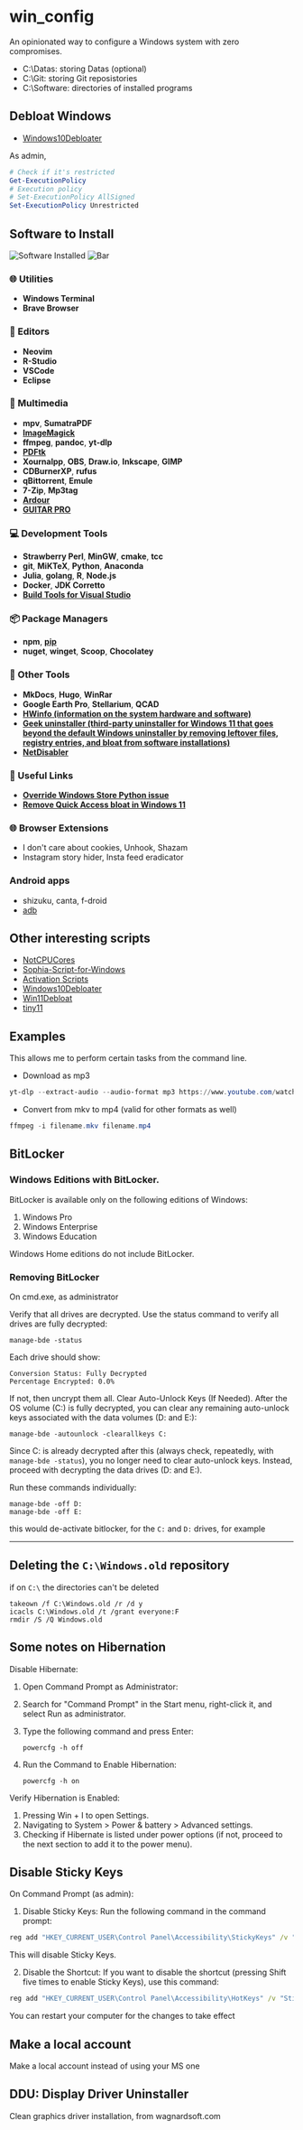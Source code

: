 # win_config

An opinionated way to configure a Windows system with zero compromises.

- C:\Datas: storing Datas (optional)
- C:\Git: storing Git reposistories
- C:\Software: directories of installed programs

## Debloat Windows

- [Windows10Debloater](https://github.com/Sycnex/Windows10Debloater)

As admin,

```powershell
# Check if it's restricted
Get-ExecutionPolicy 
# Execution policy
# Set-ExecutionPolicy AllSigned
Set-ExecutionPolicy Unrestricted
```

## Software to Install

![Software Installed](./assets/SoftwareInstalled.png)
![Bar](./assets/Bar.jpg)

### 🌐 Utilities
- **Windows Terminal**
- **Brave Browser**

### 📝 Editors
- **Neovim**
- **R-Studio**
- **VSCode**
- **Eclipse**

### 🎥 Multimedia
- **mpv**, **SumatraPDF** 
- [**ImageMagick**](https://imagemagick.org/index.php)
- **ffmpeg**, **pandoc**, **yt-dlp**
- [**PDFtk**](https://www.pdflabs.com/tools/pdftk-the-pdf-toolkit/)
- **Xournalpp**, **OBS**, **Draw.io**, **Inkscape**, **GIMP**
- **CDBurnerXP**, **rufus**
- **qBittorrent**, **Emule**
- **7-Zip**, **Mp3tag**
- [**Ardour**](https://ardour.org/)
- [**GUITAR PRO**](https://www.guitar-pro.com/)

### 💻 Development Tools
- **Strawberry Perl**, **MinGW**, **cmake**, **tcc**
- **git**, **MiKTeX**, **Python**, **Anaconda**
- **Julia**, **golang**, **R**, **Node.js**
- **Docker**, **JDK Corretto**
- [**Build Tools for Visual Studio**](https://www.jaacostan.com/2019/12/rust-error-linker-linkexe-not-found.html#:~:text=While%20compiling%20Rust%20program%20in,Tools%20for%20Visual%20Studio%202019)

### 📦 Package Managers
- **npm**, [**pip**](https://bootstrap.pypa.io/get-pip.py)
- **nuget**, **winget**, **Scoop**, **Chocolatey**

### 🌟 Other Tools
- **MkDocs**, **Hugo**, **WinRar**
- **Google Earth Pro**, **Stellarium**, **QCAD**
- **[HWinfo (information on the system hardware and software)](https://www.hwinfo.com/download/)**
- **[Geek uninstaller (third-party uninstaller for Windows 11 that goes beyond the default Windows uninstaller by removing leftover files, registry entries, and bloat from software installations)](https://geekuninstaller.com/)**
- **[NetDisabler](https://www.NetDisabler.com)**

### 🔗 Useful Links
- [**Override Windows Store Python issue**](https://superuser.com/questions/1770299/override-windows-store-open-action-when-launching-python-in-powershell)
- [**Remove Quick Access bloat in Windows 11**](https://www.minitool.com/news/windows-11-quick-access.html)

### 🌐 Browser Extensions
- I don't care about cookies, Unhook, Shazam
- Instagram story hider, Insta feed eradicator

### Android apps
- shizuku, canta, f-droid
- [adb](https://developer.android.com/tools/releases/platform-tools)

## Other interesting scripts

- [NotCPUCores](https://github.com/rcmaehl/NotCPUCores)
- [Sophia-Script-for-Windows](https://github.com/farag2/Sophia-Script-for-Windows)
- [Activation Scripts](https://github.com/massgravel/Microsoft-Activation-Scripts)
- [Windows10Debloater](https://github.com/Sycnex/Windows10Debloater)
- [Win11Debloat](https://github.com/Raphire/Win11Debloat)
- [tiny11](https://github.com/ntdevlabs/tiny11builder)

## Examples

This allows me to perform certain tasks from the command line.

- Download as mp3

```powershell
yt-dlp --extract-audio --audio-format mp3 https://www.youtube.com/watch?v=VideoHash
```

- Convert from mkv to mp4 (valid for other formats as well)

```powershell
ffmpeg -i filename.mkv filename.mp4
```

## BitLocker

### Windows Editions with BitLocker.
BitLocker is available only on the following editions of Windows:

1. Windows Pro
2. Windows Enterprise
3. Windows Education

Windows Home editions do not include BitLocker.

### Removing BitLocker

On cmd.exe, as administrator

Verify that all drives are decrypted. Use the status command to verify all drives are fully decrypted:

```batch
manage-bde -status
```

Each drive should show:

```
Conversion Status: Fully Decrypted
Percentage Encrypted: 0.0%
```

If not, then uncrypt them all. 
Clear Auto-Unlock Keys (If Needed). After the OS volume (C:) is fully decrypted, you can clear any remaining auto-unlock
keys associated with the data volumes (D: and E:):
```batch
manage-bde -autounlock -clearallkeys C:
```

Since C: is already decrypted after this (always check, repeatedly, with `manage-bde -status`), you no longer need to clear auto-unlock keys. 
Instead, proceed with decrypting the data drives (D: and E:).

Run these commands individually:

```batch
manage-bde -off D:
manage-bde -off E:
```

this would de-activate bitlocker, for the `C:` and `D:` drives, for example

---

## Deleting the `C:\Windows.old` repository

if on `C:\` the directories can't be deleted
```batch
takeown /f C:\Windows.old /r /d y
icacls C:\Windows.old /t /grant everyone:F
rmdir /S /Q Windows.old
```

## Some notes on Hibernation

Disable Hibernate:
1. Open Command Prompt as Administrator:
2. Search for "Command Prompt" in the Start menu, right-click it, and select Run as administrator.
3. Type the following command and press Enter:

    ```batch
    powercfg -h off
    ```
4. Run the Command to Enable Hibernation:
    ```batch
    powercfg -h on
    ```

Verify Hibernation is Enabled:
1. Pressing Win + I to open Settings.
2. Navigating to System > Power & battery > Advanced settings.
3. Checking if Hibernate is listed under power options (if not, proceed to the next section to add it to the power menu).

## Disable Sticky Keys

On Command Prompt (as admin):

1. Disable Sticky Keys: Run the following command in the command prompt:

```cmd
reg add "HKEY_CURRENT_USER\Control Panel\Accessibility\StickyKeys" /v "Flags" /t REG_DWORD /d 0 /f
```
This will disable Sticky Keys.

2. Disable the Shortcut: 
If you want to disable the shortcut (pressing Shift five times to enable Sticky Keys), use this command:

```cmd
reg add "HKEY_CURRENT_USER\Control Panel\Accessibility\HotKeys" /v "StickyKeys" /t REG_DWORD /d 0 /f
```
You can restart your computer for the changes to take effect

## Make a local account

Make a local account instead of using your MS one

## DDU: Display Driver Uninstaller

Clean graphics driver installation, from wagnardsoft.com
